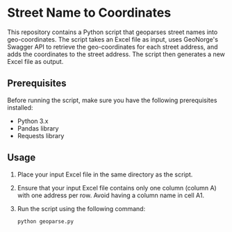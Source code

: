 # Street Name to Coordinates

This repository contains a Python script that geoparses street names into geo-coordinates. The script takes an Excel file as input, uses GeoNorge's Swagger API to retrieve the geo-coordinates for each street address, and adds the coordinates to the street address. The script then generates a new Excel file as output.

## Prerequisites

Before running the script, make sure you have the following prerequisites installed:

- Python 3.x
- Pandas library
- Requests library

## Usage

1. Place your input Excel file in the same directory as the script.
2. Ensure that your input Excel file contains only one column (column A) with one address per row. Avoid having a column name in cell A1.
3. Run the script using the following command:

   ```shell
   python geoparse.py
